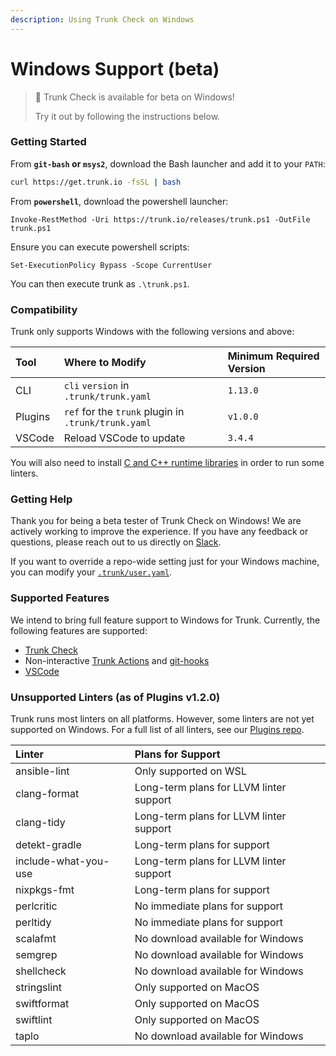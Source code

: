 ```yaml
---
description: Using Trunk Check on Windows
---
```


# Windows Support (beta)

> 📘 Trunk Check is available for beta on Windows!
>
> Try it out by following the instructions below.

### Getting Started

From **`git-bash` or `msys2`**, download the Bash launcher and add it to your `PATH`:

```bash
curl https://get.trunk.io -fsSL | bash
```

From **`powershell`**, download the powershell launcher:

```Text
Invoke-RestMethod -Uri https://trunk.io/releases/trunk.ps1 -OutFile trunk.ps1
```

Ensure you can execute powershell scripts:

```Text
Set-ExecutionPolicy Bypass -Scope CurrentUser
```

You can then execute trunk as `.\trunk.ps1`.

### Compatibility

Trunk only supports Windows with the following versions and above:

| Tool    | Where to Modify                                     | Minimum Required Version |
| :------ | :-------------------------------------------------- | :----------------------- |
| CLI     | `cli` `version` in `.trunk/trunk.yaml`              | `1.13.0`                 |
| Plugins | `ref` for the `trunk` plugin in `.trunk/trunk.yaml` | `v1.0.0`                 |
| VSCode  | Reload VSCode to update                             | `3.4.4`                  |

You will also need to install [C and C++ runtime libraries](https://aka.ms/vs/17/release/vc_redist.x64.exe) in order to run some linters.

### Getting Help

Thank you for being a beta tester of Trunk Check on Windows! We are actively working to improve the experience. If you have any feedback or questions, please reach out to us directly on [Slack](https://slack.trunk.io/).

If you want to override a repo-wide setting just for your Windows machine, you can modify your [`.trunk/user.yaml`](../../reference/user-yaml.md).

### Supported Features

We intend to bring full feature support to Windows for Trunk. Currently, the following features are supported:

- [Trunk Check](../../)
- Non-interactive [Trunk Actions](../actions/) and [git-hooks](../actions/git-hooks.md)
- [VSCode](../../ide-integration/vs-code.md)

### Unsupported Linters (as of Plugins v1.2.0)

Trunk runs most linters on all platforms. However, some linters are not yet supported on Windows. For a full list of all linters, see our [Plugins repo](https://github.com/trunk-io/plugins).

| Linter               | Plans for Support                       |
| :------------------- | :-------------------------------------- |
| ansible-lint         | Only supported on WSL                   |
| clang-format         | Long-term plans for LLVM linter support |
| clang-tidy           | Long-term plans for LLVM linter support |
| detekt-gradle        | Long-term plans for support             |
| include-what-you-use | Long-term plans for LLVM linter support |
| nixpkgs-fmt          | Long-term plans for support             |
| perlcritic           | No immediate plans for support          |
| perltidy             | No immediate plans for support          |
| scalafmt             | No download available for Windows       |
| semgrep              | No download available for Windows       |
| shellcheck           | No download available for Windows       |
| stringslint          | Only supported on MacOS                 |
| swiftformat          | Only supported on MacOS                 |
| swiftlint            | Only supported on MacOS                 |
| taplo                | No download available for Windows       |
